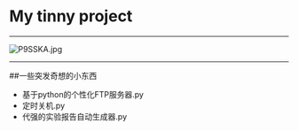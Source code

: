 # My tinny project
---
![P9SSKA.jpg](https://s1.ax1x.com/2018/06/23/P9SSKA.jpg)

---
##一些突发奇想的小东西
* 基于python的个性化FTP服务器.py
* 定时关机.py
* 代强的实验报告自动生成器.py
